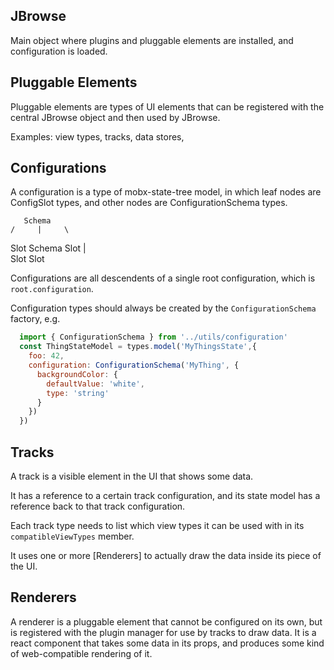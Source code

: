 ## JBrowse

Main object where plugins and pluggable elements are installed, and configuration is loaded.

## Pluggable Elements

Pluggable elements are types of UI elements that can be registered with the central JBrowse object and then used by JBrowse.

Examples: view types, tracks, data stores,

## Configurations

A configuration is a type of mobx-state-tree model, in which leaf nodes are ConfigSlot types, and other nodes are ConfigurationSchema types.

       Schema
    /     |     \
   Slot  Schema  Slot
         |    \
         Slot  Slot

Configurations are all descendents of a single root configuration, which is `root.configuration`.

Configuration types should always be created by the `ConfigurationSchema` factory, e.g.

```js
  import { ConfigurationSchema } from '../utils/configuration'
  const ThingStateModel = types.model('MyThingsState',{
    foo: 42,
    configuration: ConfigurationSchema('MyThing', {
      backgroundColor: {
        defaultValue: 'white',
        type: 'string'
      }
    })
  })
```

## Tracks

A track is a visible element in the UI that shows some data.

It has a reference to a certain track configuration, and its state model has a reference back to that track configuration.

Each track type needs to list which view types it can be used with in its `compatibleViewTypes` member.

It uses one or more [Renderers] to actually draw the data inside its piece of the UI.

## Renderers

A renderer is a pluggable element that cannot be configured on its own, but is registered with the plugin
manager for use by tracks to draw data. It is a react component that takes some data in its props, and produces some kind of web-compatible rendering of it.

